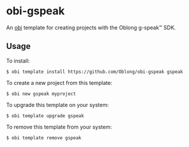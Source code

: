 # obi-gspeak

An [obi][] template for creating projects with the Oblong g-speak™ SDK.

## Usage

To install:

```
$ obi template install https://github.com/Oblong/obi-gspeak gspeak
```

To create a new project from this template:

```
$ obi new gspeak myproject
```

To upgrade this template on your system:

```
$ obi template upgrade gspeak
```

To remove this template from your system:

```
$ obi template remove gspeak
```

[obi]: <https://github.com/Oblong/obi>
